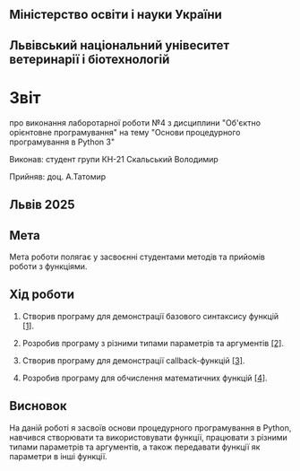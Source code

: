 ## Міністерство освіти і науки України

## Львівський національний унівеситет ветеринарії і біотехнологій

# Звіт
про виконання лаборотарної роботи №4 з дисциплини "Об'єктно орієнтовне програмування" на тему "Основи процедурного програмування в Python 3"

Виконав: студент групи КН-21 Скальський Володимир

Прийняв: доц. А.Татомир

## Львів 2025

## Мета
Мета роботи полягає у засвоєнні студентами методів та прийомів роботи з функціями.

## Хід роботи

1. Створив програму для демонстрації базового синтаксису функцій [[1]](basic_functions.py).

2. Розробив програму з різними типами параметрів та аргументів [[2]](function_parameters.py).

3. Створив програму для демонстрації callback-функцій [[3]](callback_functions.py).

4. Розробив програму для обчислення математичних функцій [[4]](math_functions.py).

## Висновок
На даній роботі я засвоїв основи процедурного програмування в Python, навчився створювати та використовувати функції, працювати з різними типами параметрів та аргументів, а також передавати функції як параметри в інші функції. 